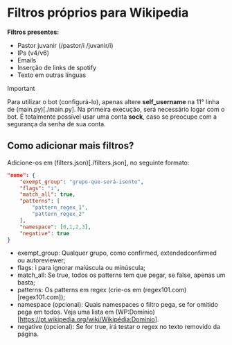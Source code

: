 # Filtros próprios para Wikipedia

**Filtros presentes:**
* Pastor juvanir (/pastor/i /juvanir/i)
* IPs (v4/v6)
* Emails
* Inserção de links de spotify
* Texto em outras línguas

> [!IMPORTANT]
> Para utilizar o bot (configurá-lo), apenas altere **self_username** na 11° linha de (main.py)[./main.py]. Na primeira execução, será necessário logar com o bot. É totalmente possível usar uma conta **sock**, caso se preocupe com a segurança da senha de sua conta.


## Como adicionar mais filtros?
Adicione-os em (filters.json)[./filters.json], no seguinte formato:
```json
"nome": {
    "exempt_group": "grupo-que-será-isento",
    "flags": "i",
    "match_all": true,
    "patterns": [
        "pattern_regex_1",
        "pattern_regex_2"
    ],
    "namespace": [0,1,2,3],
    "negative": true
}
```
* exempt_group: Qualquer grupo, como confirmed, extendedconfirmed ou autoreviewer;
* flags: i para ignorar maiúscula ou minúscula;
* match_all: Se true, todos os patterns tem que pegar, se false, apenas um basta;
* patterns: Os patterns em regex (crie-os em (regex101.com)[regex101.com]);
* namespace (opcional): Quais namespaces o filtro pega, se for omitido pega em todos. Veja uma lista em (WP:Domínio)[https://pt.wikipedia.org/wiki/Wikipédia:Domínio].
* negative (opcional): Se for true, irá testar o regex no texto removido da página.